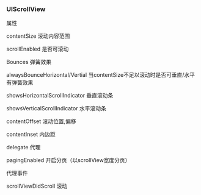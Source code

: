 ### UIScrollView

 属性

contentSize  滚动内容范围

scrollEnabled  是否可滚动

Bounces  弹簧效果

alwaysBounceHorizontal/Vertial   当contentSize不足以滚动时是否可垂直/水平有弹簧效果

showsHorizontalScrollIndicator  垂直滚动条

showsVerticalScrollIndicator  水平滚动条

contentOffset  滚动位置,偏移

contentInset   内边距

delegate   代理

pagingEnabled  开启分页（以scrollView宽度分页）



代理事件

scrollViewDidScroll  滚动